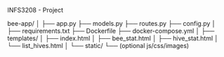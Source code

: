 INFS3208 - Project

bee-app/
│
├── app.py
├── models.py
├── routes.py
├── config.py
│
├── requirements.txt
├── Dockerfile
├── docker-compose.yml
│
├── templates/
│   ├── index.html
│   ├── bee_stat.html
│   ├── hive_stat.html
│   └── list_hives.html
│
└── static/
    └── (optional js/css/images)